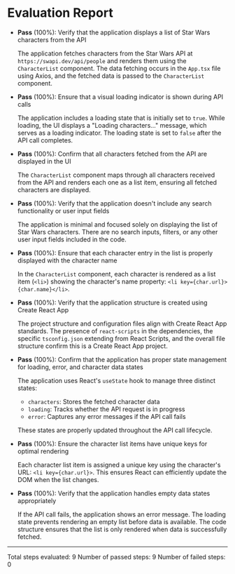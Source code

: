 # Evaluation Report

- **Pass** (100%): Verify that the application displays a list of Star Wars characters from the API
  
  The application fetches characters from the Star Wars API at `https://swapi.dev/api/people` and renders them using the `CharacterList` component. The data fetching occurs in the `App.tsx` file using Axios, and the fetched data is passed to the `CharacterList` component.

- **Pass** (100%): Ensure that a visual loading indicator is shown during API calls

  The application includes a loading state that is initially set to `true`. While loading, the UI displays a "Loading characters..." message, which serves as a loading indicator. The loading state is set to `false` after the API call completes.

- **Pass** (100%): Confirm that all characters fetched from the API are displayed in the UI

  The `CharacterList` component maps through all characters received from the API and renders each one as a list item, ensuring all fetched characters are displayed.

- **Pass** (100%): Verify that the application doesn't include any search functionality or user input fields

  The application is minimal and focused solely on displaying the list of Star Wars characters. There are no search inputs, filters, or any other user input fields included in the code.

- **Pass** (100%): Ensure that each character entry in the list is properly displayed with the character name

  In the `CharacterList` component, each character is rendered as a list item (`<li>`) showing the character's name property: `<li key={char.url}>{char.name}</li>`.

- **Pass** (100%): Verify that the application structure is created using Create React App

  The project structure and configuration files align with Create React App standards. The presence of `react-scripts` in the dependencies, the specific `tsconfig.json` extending from React Scripts, and the overall file structure confirm this is a Create React App project.

- **Pass** (100%): Confirm that the application has proper state management for loading, error, and character data states

  The application uses React's `useState` hook to manage three distinct states:
  - `characters`: Stores the fetched character data
  - `loading`: Tracks whether the API request is in progress
  - `error`: Captures any error messages if the API call fails
  
  These states are properly updated throughout the API call lifecycle.

- **Pass** (100%): Ensure the character list items have unique keys for optimal rendering

  Each character list item is assigned a unique key using the character's URL: `<li key={char.url}>`. This ensures React can efficiently update the DOM when the list changes.

- **Pass** (100%): Verify that the application handles empty data states appropriately

  If the API call fails, the application shows an error message. The loading state prevents rendering an empty list before data is available. The code structure ensures that the list is only rendered when data is successfully fetched.

---

Total steps evaluated: 9
Number of passed steps: 9
Number of failed steps: 0